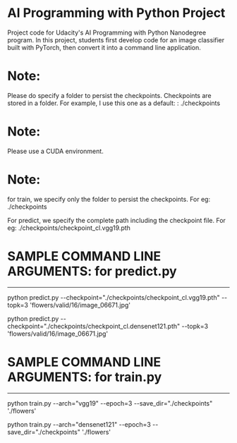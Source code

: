 # AI Programming with Python Project

Project code for Udacity's AI Programming with Python Nanodegree program. In this project, students first develop code for an image classifier built with PyTorch, then convert it into a command line application.

# Note:

Please do specify a folder to persist the checkpoints. Checkpoints are stored in a folder. For example, I use this one as a default: : ./checkpoints

# Note:

Please use a CUDA environment.


# Note: 

for train, we specify only the folder to persist the checkpoints. For eg: ./checkpoints

For predict, we specify the complete path including the checkpoint file. For eg: ./checkpoints/checkpoint_cl.vgg19.pth



# SAMPLE COMMAND LINE ARGUMENTS: for predict.py
_________________________________________________
python predict.py --checkpoint="./checkpoints/checkpoint_cl.vgg19.pth" --topk=3 'flowers/valid/16/image_06671.jpg'

python predict.py --checkpoint="./checkpoints/checkpoint_cl.densenet121.pth" --topk=3 'flowers/valid/16/image_06671.jpg'




# SAMPLE COMMAND LINE ARGUMENTS: for train.py
______________________________________________
python train.py --arch="vgg19" --epoch=3 --save_dir="./checkpoints" './flowers'

python train.py --arch="densenet121" --epoch=3 --save_dir="./checkpoints" './flowers'



